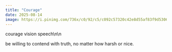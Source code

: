 ```yaml
---
title: "Courage"
date: 2025-08-14
image: https://i.pinimg.com/736x/c0/92/c5/c092c57320c42e8d55af83f9d5306314.jpg
---
```


courage vision speech\n\n

be willing to contend with truth, no matter how harsh or nice.

